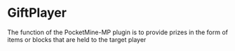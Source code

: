 # GiftPlayer
The function of the PocketMine-MP plugin is to provide prizes in the form of items or blocks that are held to the target player 
